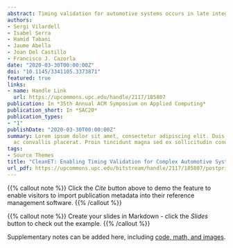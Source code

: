 ```yaml
---
abstract: Timing validation for automotive systems occurs in late integration stages when it is hard to control how the instances of software tasks overlap in time. To make things worse, in complex software systems, like those for autonomous driving, tasks schedule has a strong event-driven nature, which further complicates relating those task-overlapping scenarios (TOS) captured during the software timing budgeting and those observed during validation phases. This paper proposes CleanET, an approach to derive the dilation factor r caused due to the simultaneous execution of multiple tasks. To that end, CleanET builds on the captured TOS during testing and predicts how tasks execution time react under untested TOS (e.g. full overlap), hence acting as a mean of robust testing. CleanET also provides additional evidence for certification about the derived timing budgets for every task. We apply CleanET to a commercial autonomous driving framework, Apollo, where task measurements can only be reasonably collected under 'arbitrary' TOS. Our results show that CleanET successfully derives the dilation factor and allows assessing whether execution times for the different tasks adhere to their respective deadlines for unobserved scenarios.
authors:
- Sergi Vilardell
- Isabel Serra
- Hamid Tabani
- Jaume Abella
- Joan Del Castillo
- Francisco J. Cazorla
date: "2020-03-30T00:00:00Z"
doi: "10.1145/3341105.3373871"
featured: true
links:
- name: Handle Link
  url: https://upcommons.upc.edu/handle/2117/185807
publication: In *35th Annual ACM Symposium on Applied Computing*
publication_short: In *SAC20*
publication_types:
- "1"
publishDate: "2020-03-30T00:00:00Z"
summary: Lorem ipsum dolor sit amet, consectetur adipiscing elit. Duis posuere tellus
  ac convallis placerat. Proin tincidunt magna sed ex sollicitudin condimentum.
tags:
- Source Themes
title: "CleanET: Enabling Timing Validation for Complex Automotive Systems"
url_pdf: https://upcommons.upc.edu/bitstream/handle/2117/185807/postprint_CleanET.pdf
---
```


{{% callout note %}}
Click the *Cite* button above to demo the feature to enable visitors to import publication metadata into their reference management software.
{{% /callout %}}

{{% callout note %}}
Create your slides in Markdown - click the *Slides* button to check out the example.
{{% /callout %}}

Supplementary notes can be added here, including [code, math, and images](https://wowchemy.com/docs/writing-markdown-latex/).
